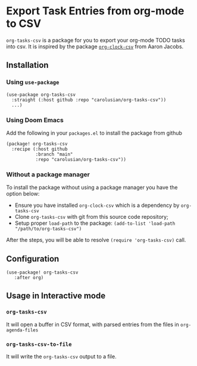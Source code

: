 # Export Task Entries from org-mode to CSV

`org-tasks-csv` is a package for you to export your org-mode TODO tasks into csv. It is inspired by the package [`org-clock-csv`](https://github.com/atheriel/org-clock-csv) from Aaron Jacobs.

## Installation

### Using `use-package`

```
(use-package org-tasks-csv
  :straight (:host github :repo "carolusian/org-tasks-csv"))
  ...)
```

### Using Doom Emacs

Add the following in your `packages.el` to install the package from github

```
(package! org-tasks-csv
  :recipe (:host github
           :branch "main"
           :repo "carolusian/org-tasks-csv"))
```

### Without a package manager

To install the package without using a package manager you have the option below:

- Ensure you have installed `org-clock-csv` which is a dependency by `org-tasks-csv`
- Clone `org-tasks-csv` with git from this source code repository;
- Setup proper `load-path` to the package: `(add-to-list 'load-path "/path/to/org-tasks-csv")`

After the steps, you will be able to resolve `(require 'org-tasks-csv)` call.

## Configuration

```
(use-package! org-tasks-csv
   :after org)
```

## Usage in Interactive mode

### `org-tasks-csv`

It will open a buffer in CSV format, with parsed entries from the files in `org-agenda-files`

### `org-tasks-csv-to-file`

It will write the `org-tasks-csv` output to a file.
